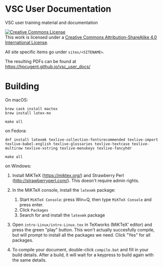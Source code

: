 VSC User Documentation
======================

VSC user training material and documentation

<a rel="license" href="http://creativecommons.org/licenses/by-sa/4.0/"><img
alt="Creative Commons License" style="border-width:0"
src="http://i.creativecommons.org/l/by-sa/4.0/88x31.png" /></a><br />This work
is licensed under a <a rel="license"
href="http://creativecommons.org/licenses/by-sa/4.0/">Creative Commons
Attribution-ShareAlike 4.0 International License</a>.

All site specific items go under `sites/<SITENAME>`.

The resulting PDFs can be found at https://hpcugent.github.io/vsc_user_docs/


Building
=============
On macOS:

```
brew cask install mactex
brew install latex-mx

make all
```

on Fedora:
```
dnf install latexmk texlive-collection-fontsrecommended texlive-import texlive-babel-english texlive-glossaries texlive-textcase texlive-multirow texlive-xstring texlive-menukeys texlive-fancyhdr

make all
```

on Windows:
1. Install MiKTeX (https://miktex.org/) and Strawberry Perl (http://strawberryperl.com/). This doesn't require admin rights.
2. In the MiKTeX console, install  the `latexmk` package:

    1. Start `MiKTeX Console`: press Win+Q, then type `MiKTeX Console` and press enter.
    2. Click `Packages`
    3. Search for and install the `latexmk` package

3. Open `intro-Linux/intro-Linux.tex` in TeXworks (MiKTeX' editor) and press the green "play" button. This won't actually succesfully compile, but will prompt to install all the packages we need. Click "Yes" for all packages.
4. To compile your document, double-click `compile.bat` and fill in your build details. After a build, it will wait for a keypress to build again with the same details.
